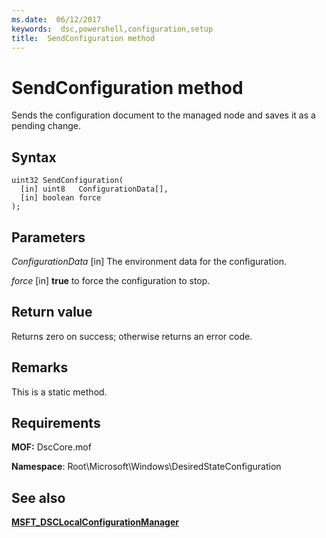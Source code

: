 ```yaml
---
ms.date:  06/12/2017
keywords:  dsc,powershell,configuration,setup
title:  SendConfiguration method
---
```

# SendConfiguration method

Sends the configuration document to the managed node and saves it as a pending change.

## Syntax

```mof
uint32 SendConfiguration(
  [in] uint8   ConfigurationData[],
  [in] boolean force
);
```

## Parameters

*ConfigurationData* \[in\]
The environment data for the configuration.

*force* \[in\]
**true** to force the configuration to stop.

## Return value

Returns zero on success; otherwise returns an error code.

## Remarks

This is a static method.

## Requirements

**MOF:** DscCore.mof

**Namespace**: Root\Microsoft\Windows\DesiredStateConfiguration

## See also

[**MSFT_DSCLocalConfigurationManager**](msft-dsclocalconfigurationmanager.md)
